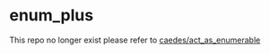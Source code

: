 # enum_plus

This repo no longer exist please refer to [caedes/act_as_enumerable](https://github.com/caedes/act_as_enumerable)
